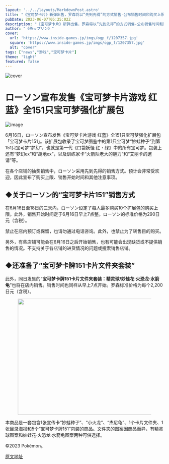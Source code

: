 ```yaml
---
layout: '../../layouts/MarkdownPost.astro'
title: "《宝可梦卡片》新弹出售，罗森将以“先到先得”的方式销售-公布销售时间和购买上限"
pubDate: 2023-06-07T05:25:02Z
description: "《宝可梦卡片》新弹出售，罗森将以“先到先得”的方式销售-公布销售时间和购买上限"
author: "《茶っプリン》"
cover:
  url: 'https://www.inside-games.jp/imgs/ogp_f/1207357.jpg'
  square: 'https://www.inside-games.jp/imgs/ogp_f/1207357.jpg'
  alt: "cover"
tags: ["news","游戏","宝可梦卡片"]
theme: 'light'
featured: false
---
```


![cover](https://www.inside-games.jp/imgs/ogp_f/1207357.jpg)

# ローソン宣布发售《宝可梦卡片游戏 红蓝》全151只宝可梦强化扩展包

![image](https://www.inside-games.jp/imgs/zoom/1207355.jpg)

6月16日，ローソン宣布发售《宝可梦卡片游戏 红蓝》全151只宝可梦强化扩展包「宝可梦卡片151」。该扩展包收录了宝可梦图鉴中的第1只宝可梦“妙蛙种子”到第151只宝可梦“梦幻”，也就是第一代《口袋妖怪 红・绿》中的所有宝可梦。包装上还有“梦幻ex”和“胡地ex”，以及训练家卡“火箭队老大的魅力”和“艾丽卡的邀请”等。 

在各个店铺的抽奖销售中，ローソン采用先到先得的销售方式。预计会非常受欢迎，因此宣布了购买上限、销售开始时间和其他注意事项。

## ◆关于ローソン的“宝可梦卡片151”销售方式

在6月16日至18日的三天内，ローソン设定了每人最多购买10个扩展包的购买上限。此外，销售开始时间定于6月16日早上7点整。ローソン的标准价格为290日元（含税）。
<p>禁止在店内预订或保留，也请勿通过电话咨询。此外，也禁止为了转售目的购买。</p>
<p>另外，有些店铺可能会在6月16日之后开始销售，也有可能会出现缺货或不提供销售的情况。不支持关于各店铺的进货情况的问题或搜索销售店铺。</p>
<h2>◆还准备了“宝可梦卡牌151卡片文件夹套装”</h2>
<p>此外，同日发售的“<b>宝可梦卡牌151卡片文件夹套装：精灵球/妙蛙花·火恐龙·水箭龟</b>”也将在店内销售。销售时间也同样从早上7点开始。罗森标准价格为每个2,200日元（含税）。</p>
<figure class="ctms-editor-image"><img src="https://www.inside-games.jp/imgs/zoom/1207356.jpg" class="inline-article-image" width="500" height="368"></figure>
<p>本商品是一套包含1张宣传卡“妙蛙种子”、“小火龙”、“杰尼龟”、1个卡片文件夹、1张目录海报和5个“宝可梦卡牌151”包装的商品。文件夹的图案因商品而异，有精灵球图案和妙蛙花·火恐龙·水箭龟图案两种可供选择。</p>
<p>©2023 Pokémon。</p>

  [原文地址](https://www.inside-games.jp/article/2023/06/07/146409.html)